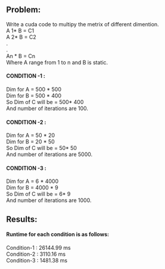 ## Problem:
Write a cuda code to multipy the metrix of different dimention.</br>
A 1* B = C1</br>
A 2* B = C2</br>
.</br>
.</br>
An * B = Cn</br>
Where A range from 1 to n and B is static.</br>
#### CONDITION -1 :</br>
Dim for A = 500 * 500</br>
Dim for B = 500 * 400</br>
So Dim of C will be = 500* 400</br>
And number of iterations are 100.</br>
#### CONDITION -2 :</br>
Dim for A = 50 * 20</br>
Dim for B = 20 * 50</br>
So Dim of C will be = 50* 50</br>
And number of iterations are 5000.</br>
#### CONDITION -3 :</br>
Dim for A = 6 * 4000</br>
Dim for B = 4000 * 9</br>
So Dim of C will be = 6* 9</br>
And number of iterations are 1000.</br>

## Results:
#### Runtime for each condition is as follows:
Condition-1 : 26144.99 ms</br>
Condition-2 : 3110.16 ms</br>
Condition-3 : 1481.38 ms</br>

